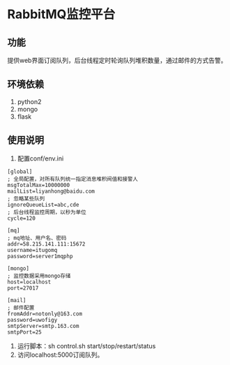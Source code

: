 # RabbitMQ监控平台

## 功能

提供web界面订阅队列，后台线程定时轮询队列堆积数量，通过邮件的方式告警。

## 环境依赖

1. python2
1. mongo
1. flask

## 使用说明

1. 配置conf/env.ini

  ```
  [global]
  ; 全局配置，对所有队列统一指定消息堆积阀值和接警人
  msgTotalMax=10000000
  mailList=liyanhong@baidu.com
  ; 忽略某些队列
  ignoreQueueList=abc,cde
  ; 后台线程监控周期，以秒为单位
  cycle=120
  
  [mq]
  ; mq地址、用户名、密码
  addr=58.215.141.111:15672
  username=itugomq
  password=server1mqphp
  
  [mongo]
  ; 监控数据采用mongo存储
  host=localhost
  port=27017
  
  [mail]
  ; 邮件配置
  fromAddr=notonly@163.com
  password=uwofigy
  smtpServer=smtp.163.com
  smtpPort=25
  ```
1. 运行脚本：sh control.sh start/stop/restart/status
1. 访问localhost:5000订阅队列。

